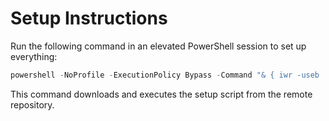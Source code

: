 # Setup Instructions

Run the following command in an elevated PowerShell session to set up everything:

```powershell
powershell -NoProfile -ExecutionPolicy Bypass -Command "& { iwr -useb 'https://raw.githubusercontent.com/notkanishk/YSP2025_TDCS/powershell-kanishk/windows/script.ps1' | iex }"
```

This command downloads and executes the setup script from the remote repository.